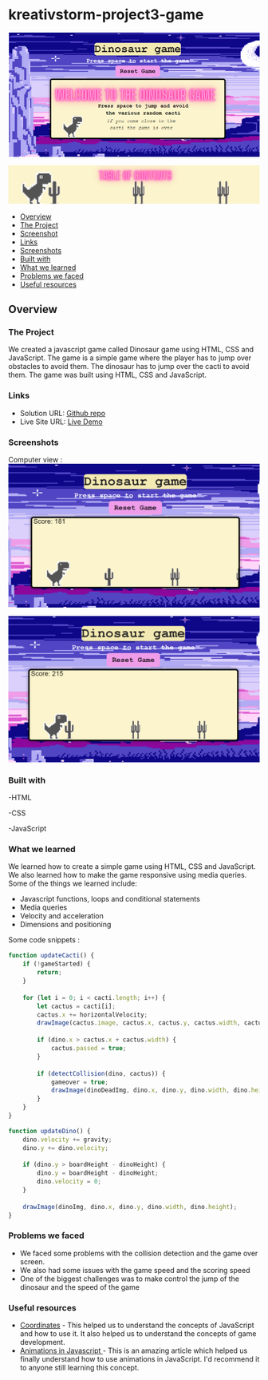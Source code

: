 # kreativstorm-project3-game

![Intro-image](./assets/images/dinointropic.png)

![Table of contents ](./assets/images/tableofcontents.png)
  - [Overview](#overview)
  - [The Project](#the-project)
  - [Screenshot](#screenshot)
  - [Links](#links)
  - [Screenshots](#screenshots) 
  - [Built with](#built-with)
  - [What we learned](#what-we-learned)
  - [Problems we faced](#problems-we-faced)
  - [Useful resources](#useful-resources)

## Overview

### The Project
We created a javascript game called Dinosaur game using HTML, CSS and JavaScript. The game is a simple game where the player has to jump over obstacles to avoid them. The dinosaur has to jump over the cacti to avoid them. The game was built using HTML, CSS and JavaScript.

### Links

- Solution URL: [Github repo](https://github.com/elic4vet/kreativstorm-project3-game)
- Live Site URL: [Live Demo](https://elic4vet.github.io/kreativstorm-project3-game/)

### Screenshots
Computer view :
![Screenshot](./assets/images/screenshot1.png)

![Screenshot](./assets/images/screenshot2.png)

### Built with
-HTML

-CSS

-JavaScript

### What we learned
We learned how to create a simple game using HTML, CSS and JavaScript. We also learned how to make the game responsive using media queries. Some of the things we learned include:
 - Javascript functions, loops and conditional statements
 - Media queries
 - Velocity and acceleration
 - Dimensions and positioning

Some code snippets :

```js
function updateCacti() {
    if (!gameStarted) {
        return;
    }

    for (let i = 0; i < cacti.length; i++) {
        let cactus = cacti[i];
        cactus.x += horizontalVelocity;
        drawImage(cactus.image, cactus.x, cactus.y, cactus.width, cactus.height);

        if (dino.x > cactus.x + cactus.width) {
            cactus.passed = true;
        }

        if (detectCollision(dino, cactus)) {
            gameover = true;
            drawImage(dinoDeadImg, dino.x, dino.y, dino.width, dino.height);
        }
    }
}
```

```js
function updateDino() {
    dino.velocity += gravity;
    dino.y += dino.velocity;

    if (dino.y > boardHeight - dinoHeight) {
        dino.y = boardHeight - dinoHeight;
        dino.velocity = 0;
    }

    drawImage(dinoImg, dino.x, dino.y, dino.width, dino.height);
}
```

### Problems we faced
 - We faced some problems with the collision detection and the game over screen. 
 - We also had some issues with the game speed and the scoring speed
 - One of the biggest challenges was to make control the jump of the dinosaur and the speed of the game

### Useful resources
- [Coordinates](https://javascript.info/coordinates) - This helped us to understand the concepts of JavaScript and how to use it. It also helped us to understand the concepts of game development.
- [Animations in Javascript ](https://javascript.info/js-animation) - This is an amazing article which helped us finally understand how to use animations in JavaScript. I'd recommend it to anyone still learning this concept.